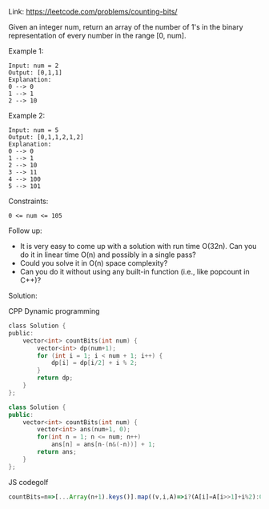 Link: https://leetcode.com/problems/counting-bits/

Given an integer num, return an array of the number of 1's in the binary representation of every number in the range [0, num].

Example 1:

```
Input: num = 2
Output: [0,1,1]
Explanation:
0 --> 0
1 --> 1
2 --> 10
```

Example 2:

```
Input: num = 5
Output: [0,1,1,2,1,2]
Explanation:
0 --> 0
1 --> 1
2 --> 10
3 --> 11
4 --> 100
5 --> 101
```

Constraints:

```
0 <= num <= 105
```

Follow up:

- It is very easy to come up with a solution with run time O(32n). Can you do it in linear time O(n) and possibly in a single pass?
- Could you solve it in O(n) space complexity?
- Can you do it without using any built-in function (i.e., like popcount in C++)?


Solution:

CPP Dynamic programming
```c
class Solution {
public:
    vector<int> countBits(int num) {
        vector<int> dp(num+1);
        for (int i = 1; i < num + 1; i++) {
            dp[i] = dp[i/2] + i % 2;
        }
        return dp;
    }
};
```

```cpp
class Solution {
public:
    vector<int> countBits(int num) {
        vector<int> ans(num+1, 0);
        for(int n = 1; n <= num; n++)
            ans[n] = ans[n-(n&(-n))] + 1;
        return ans;
    }
};
```


JS codegolf
```javascript
countBits=n=>[...Array(n+1).keys()].map((v,i,A)=>i?(A[i]=A[i>>1]+i%2):0) 
```


